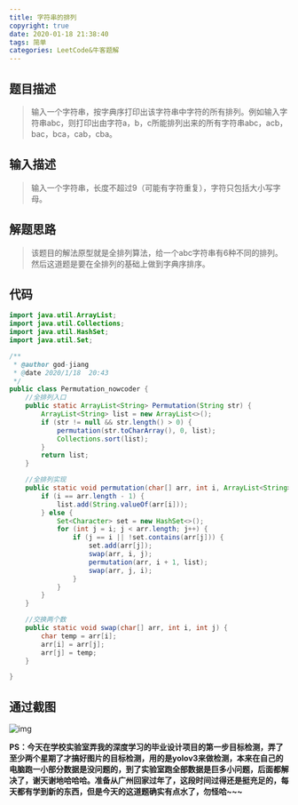```yaml
---
title: 字符串的排列
copyright: true
date: 2020-01-18 21:38:40
tags: 简单
categories: LeetCode&牛客题解
---
```


## 题目描述

> 输入一个字符串，按字典序打印出该字符串中字符的所有排列。例如输入字符串abc，则打印出由字符a，b，c所能排列出来的所有字符串abc，acb，bac，bca，cab，cba。

<!--more-->

## 输入描述

> 输入一个字符串，长度不超过9（可能有字符重复），字符只包括大小写字母。

## 解题思路

> 该题目的解法原型就是全排列算法，给一个abc字符串有6种不同的排列。然后这道题是要在全排列的基础上做到字典序排序。

## 代码

```java
import java.util.ArrayList;
import java.util.Collections;
import java.util.HashSet;
import java.util.Set;

/**
 * @author god-jiang
 * @date 2020/1/18  20:43
 */
public class Permutation_nowcoder {
    //全排列入口
    public static ArrayList<String> Permutation(String str) {
        ArrayList<String> list = new ArrayList<>();
        if (str != null && str.length() > 0) {
            permutation(str.toCharArray(), 0, list);
            Collections.sort(list);
        }
        return list;
    }

    //全排列实现
    public static void permutation(char[] arr, int i, ArrayList<String> list) {
        if (i == arr.length - 1) {
            list.add(String.valueOf(arr[i]));
        } else {
            Set<Character> set = new HashSet<>();
            for (int j = i; j < arr.length; j++) {
                if (j == i || !set.contains(arr[j])) {
                    set.add(arr[j]);
                    swap(arr, i, j);
                    permutation(arr, i + 1, list);
                    swap(arr, j, i);
                }
            }
        }
    }

    //交换两个数
    public static void swap(char[] arr, int i, int j) {
        char temp = arr[i];
        arr[i] = arr[j];
        arr[j] = temp;
    }

}
```

## 通过截图

![img](/images/字符串的排列/2.jpg)

**PS：今天在学校实验室弄我的深度学习的毕业设计项目的第一步目标检测，弄了至少两个星期了才搞好图片的目标检测，用的是yolov3来做检测，本来在自己的电脑跑一小部分数据是没问题的，到了实验室跑全部数据是巨多小问题，后面都解决了，谢天谢地哈哈哈。准备从广州回家过年了，这段时间过得还是挺充足的，每天都有学到新的东西，但是今天的这道题确实有点水了，勿怪哈~~~**